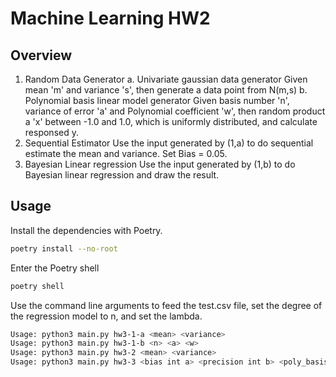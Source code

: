 # Machine Learning HW2

## Overview
1. Random Data Generator
    a. Univariate gaussian data generator
    Given mean 'm' and variance 's', then generate a data point from N(m,s)
    b. Polynomial basis linear model generator
    Given basis number 'n', variance of error 'a' and Polynomial coefficient 'w', then random product a 'x' between -1.0 and 1.0, which is uniformly distributed, and calculate responsed y.
2. Sequential Estimator 
    Use the input generated by (1,a) to do sequential estimate the mean and variance. Set Bias = 0.05.
3. Bayesian Linear regression
    Use the input generated by (1,b) to do Bayesian linear regression and draw the result.

## Usage

Install the dependencies with Poetry.

``` bash
poetry install --no-root
```

Enter the Poetry shell

``` bash
poetry shell
```

Use the command line arguments to feed the test.csv file, set the degree of the regression model to n, and set the lambda.

``` bash
Usage: python3 main.py hw3-1-a <mean> <variance>
Usage: python3 main.py hw3-1-b <n> <a> <w>
Usage: python3 main.py hw3-2 <mean> <variance>
Usage: python3 main.py hw3-3 <bias int a> <precision int b> <poly_basis int n> <init_prior array w>
```
